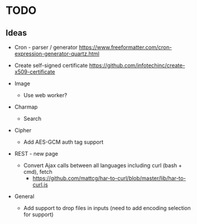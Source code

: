 # TODO

## Ideas

- Cron - parser / generator
  https://www.freeformatter.com/cron-expression-generator-quartz.html
- Create self-signed certificate 
  https://github.com/infotechinc/create-x509-certificate
- Image
  - Use web worker?
- Charmap
  - Search
- Cipher
  - Add AES-GCM auth tag support
- REST - new page
  - Convert Ajax calls between all languages including curl (bash + cmd), fetch
    - https://github.com/mattcg/har-to-curl/blob/master/lib/har-to-curl.js
  
- General
  - Add support to drop files in inputs (need to add encoding selection for support)
  
